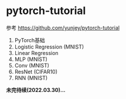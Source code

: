 # pytorch-tutorial
参考 https://github.com/yunjey/pytorch-tutorial

1. PyTorch基础
2. Logistic Regression (MNIST)
3. Linear Regression
4. MLP (MNIST)
5. Conv (MNIST)
6. ResNet (CIFAR10)
7. RNN (MNIST)

**未完待续(2022.03.30)...**
